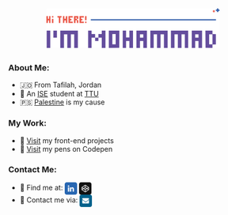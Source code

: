 <h1 align='center'>
    <img src='./images/logo.svg' height='80px'>
</h1>

### About Me:
* 🇯🇴 From Tafilah, Jordan
* 🍃 An [ISE](http://www.ttu.edu.jo/college-of-engineering/department-of-communication-and-electronics-engineering-and-computer-engineering) student at [TTU](http://www.ttu.edu.jo)
* 🇵🇸 [Palestine](https://twitter.com/hashtag/FreePalestine) is my cause

### My Work:
* 🚀 [Visit](https://github.com/mohammadjarabah/front-end-projects) my front-end projects
* 🌱 [Visit](https://codepen.io/mohammadjarabah) my pens on Codepen
<!-- * ⭐ [Visit]() my portfolio website -->

### Contact Me:
* 🔗 Find me at: <a href='https://linkedin.com/in/mohammadjarabahh'><img src='./images/linkedin.svg' width='25px' valign='middle'></a> <a href='https://codepen.io/mohammadjarabahh'><img src='./images/codepen.svg' width='25px' valign='middle'></a> 
* 📧 Contact me via: <a href='mailto:mj.contactwithme@gmail.com'><img src='./images/email.svg' width='25px' valign='middle'></a>
